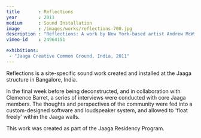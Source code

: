```yaml
---
title       : Reflections
year        : 2011
medium      : Sound Installation
image       : /images/works/reflections-700.jpg
description : "Reflections: A work by New York-based artist Andrew McWilliams."
vimeo-id    : 24964151

exhibitions:
 - "Jaaga Creative Common Ground, India, 2011"
---
```

<p>
	<span class="title">Reflections</span> is a site-specific sound work created and installed at the Jaaga structure in Bangalore, India.
</p>
<p>
	In the final week before being deconstructed, and in collaboration with Clemence Barret, a series of interviews were conducted with core Jaaga members. The thoughts and perspectives of the community were fed into a custom-designed software and loudspeaker system, and allowed to 'float freely' within the Jaaga walls.
</p>
<p>
	This work was created as part of the Jaaga Residency Program.
</p>